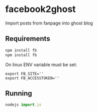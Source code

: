 # facebook2ghost

Import posts from fanpage into ghost blog

## Requirements
```javascript
npm install fb
npm install fb
```

On linux ENV variable must be set:

```
export FB_SITE=''
export FB_ACCESSTOKEN=''
```

## Running
```javascript
nodejs import.js
```
